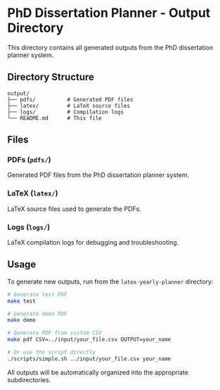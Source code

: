 # PhD Dissertation Planner - Output Directory

This directory contains all generated outputs from the PhD dissertation planner system.

## Directory Structure

```
output/
├── pdfs/          # Generated PDF files
├── latex/         # LaTeX source files
├── logs/          # Compilation logs
└── README.md      # This file
```

## Files

### PDFs (`pdfs/`)
Generated PDF files from the PhD dissertation planner system.

### LaTeX (`latex/`)
LaTeX source files used to generate the PDFs.

### Logs (`logs/`)
LaTeX compilation logs for debugging and troubleshooting.

## Usage

To generate new outputs, run from the `latex-yearly-planner` directory:

```bash
# Generate test PDF
make test

# Generate demo PDF
make demo

# Generate PDF from custom CSV
make pdf CSV=../input/your_file.csv OUTPUT=your_name

# Or use the script directly
./scripts/simple.sh ../input/your_file.csv your_name
```

All outputs will be automatically organized into the appropriate subdirectories.
